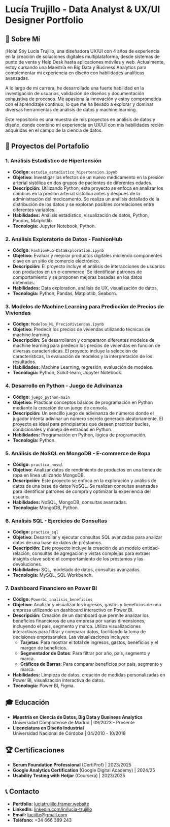 # Lucía Trujillo - Data Analyst & UX/UI Designer Portfolio

## 👋 Sobre Mí
¡Hola! Soy Lucía Trujillo, una diseñadora UX/UI con 4 años de experiencia en la creación de soluciones digitales multiplataforma, desde sistemas de punto de venta y Help Desk hasta aplicaciones móviles y web. Actualmente, estoy cursando una Maestría en Big Data y Business Analytics para complementar mi experiencia en diseño con habilidades analíticas avanzadas.

A lo largo de mi carrera, he desarrollado una fuerte habilidad en la investigación de usuarios, validación de diseños y documentación exhaustiva de procesos. Me apasiona la innovación y estoy comprometida con el aprendizaje continuo, lo que me ha llevado a explorar y dominar diversas herramientas de análisis de datos y machine learning.

Este repositorio es una muestra de mis proyectos en análisis de datos y diseño, donde combino mi experiencia en UX/UI con mis habilidades recién adquiridas en el campo de la ciencia de datos.

## 📁 Proyectos del Portafolio

### 1. **Análisis Estadístico de Hipertensión**
   - **Código:** `estudio_estadistico_hipertension.ipynb`
   - **Objetivo:** Investigar los efectos de un nuevo medicamento en la presión arterial sistólica en dos grupos de pacientes de diferentes edades.
   - **Descripción:** Utilizando Python, este proyecto se enfoca en analizar los cambios en la presión arterial sistólica antes y después de la administración del medicamento. Se realiza un análisis detallado de la distribución de los datos y se exploran posibles correlaciones entre diferentes variables.
   - **Habilidades:** Análisis estadístico, visualización de datos, Python, Pandas, Matplotlib.
   - **Tecnología:** Jupyter Notebook, Python.

### 2. **Análisis Exploratorio de Datos - FashionHub**
   - **Código:** `FashionHub-DataExploration.ipynb`
   - **Objetivo:** Evaluar y mejorar productos digitales midiendo componentes clave en un sitio de comercio electrónico.
   - **Descripción:** El proyecto incluye el análisis de interacciones de usuarios con productos en un e-commerce. Se identifican patrones de comportamiento y se proponen mejoras basadas en los datos obtenidos.
   - **Habilidades:** Data exploration, análisis de UX, visualización de datos.
   - **Tecnología:** Python, Pandas, Matplotlib, Seaborn.

### 3. **Modelos de Machine Learning para Predicción de Precios de Viviendas**
   - **Código:** `Modelos_ML_PrecioViviendas.ipynb`
   - **Objetivo:** Predecir los precios de viviendas utilizando técnicas de machine learning.
   - **Descripción:** Se desarrollaron y compararon diferentes modelos de machine learning para predecir los precios de viviendas en función de diversas características. El proyecto incluye la selección de características, la evaluación de modelos y la interpretación de los resultados.
   - **Habilidades:** Machine Learning, regresión, evaluación de modelos.
   - **Tecnología:** Python, Scikit-learn, Jupyter Notebook.

### 4. **Desarrollo en Python - Juego de Adivinanza**
   - **Código:** `juego_python-main`
   - **Objetivo:** Practicar conceptos básicos de programación en Python mediante la creación de un juego de consola.
   - **Descripción:** Un sencillo juego de adivinanza de números donde el jugador intenta adivinar un número secreto generado aleatoriamente. El proyecto es ideal para principiantes que deseen practicar bucles, condicionales y manejo de entradas en Python.
   - **Habilidades:** Programación en Python, lógica de programación.
   - **Tecnología:** Python.

### 5. **Análisis de NoSQL en MongoDB - E-commerce de Ropa**
   - **Código:** `practica_nosql`
   - **Objetivo:** Analizar datos de rendimiento de productos en una tienda de ropa en línea utilizando MongoDB.
   - **Descripción:** Este proyecto se enfoca en la exploración y análisis de datos de una base de datos NoSQL. Se realizan consultas avanzadas para identificar patrones de compra y optimizar la experiencia del usuario.
   - **Habilidades:** NoSQL, MongoDB, consultas avanzadas.
   - **Tecnología:** MongoDB, Python.

### 6. **Análisis SQL - Ejercicios de Consultas**
   - **Código:** `practica_sql`
   - **Objetivo:** Desarrollar y ejecutar consultas SQL avanzadas para analizar datos de una base de datos de préstamos.
   - **Descripción:** Este proyecto incluye la creación de un modelo entidad-relación, consultas de agregación y vistas complejas para extraer insights clave sobre el comportamiento de los préstamos y las devoluciones.
   - **Habilidades:** SQL, modelado de datos, consultas avanzadas.
   - **Tecnología:** MySQL, SQL Workbench.

### 7. **Dashboard Financiero en Power BI**
   - **Código:** `Powerbi_analisis_beneficios`
   - **Objetivo:** Analizar y visualizar los ingresos, gastos y beneficios de una empresa utilizando un dashboard interactivo en Power BI.
   - **Descripción:** Creación de un dashboard que permite analizar los beneficios financieros de una empresa por varias dimensiones, incluyendo el país, segmento y marca. Utiliza visualizaciones interactivas para filtrar y comparar datos, facilitando la toma de decisiones empresariales. Las visualizaciones incluyen:
     - **Tarjetas**: Para mostrar el total de ingresos, gastos, beneficios y el margen de beneficios.
     - **Segmentador de Datos**: Para filtrar por año, país, segmento y marca.
     - **Gráficos de Barras**: Para comparar beneficios por país, segmento y marca.
   - **Habilidades:** Limpieza de datos, creación de medidas personalizadas en Power BI, visualización interactiva de datos.
   - **Tecnología:** Power BI, Figma.

## 🎓 Educación
- **Maestría en Ciencia de Datos, Big Data y Business Analytics**  
  Universidad Complutense de Madrid | 09/2023 - Presente
- **Licenciatura en Diseño Industrial**  
  Universidad Nacional de Córdoba | 04/2010 - 10/2018

## 🏆 Certificaciones
- **Scrum Foundation Professional** (CertiProf) | 2023/2025
- **Google Analytics Certification** (Google Digital Academy) | 2024/25
- **Usability Testing with Hotjar** (Coursera) | 2023/2025

## 📞 Contacto
- **Portfolio:** [luciatrujillo.framer.website]([https://luciatrujillo.framer.website/])
- **LinkedIn:** [linkedin.com/in/lucia-trujillo](https://www.linkedin.com/in/lucia-trujillo/)
- **Email:** luciitte@gmail.com
- **Teléfono:** +34 666 389 243



